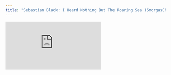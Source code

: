 ```yaml
---
title: "Sebastian Black: I Heard Nothing But The Roaring Sea (SmorgasChord 2021)"
---
```

<iframe src="https://www.youtube.com/embed/vRo1tSMDTY0" title="YouTube video player" frameborder="0" allow="accelerometer; autoplay; clipboard-write; encrypted-media; gyroscope; picture-in-picture" allowfullscreen></iframe>